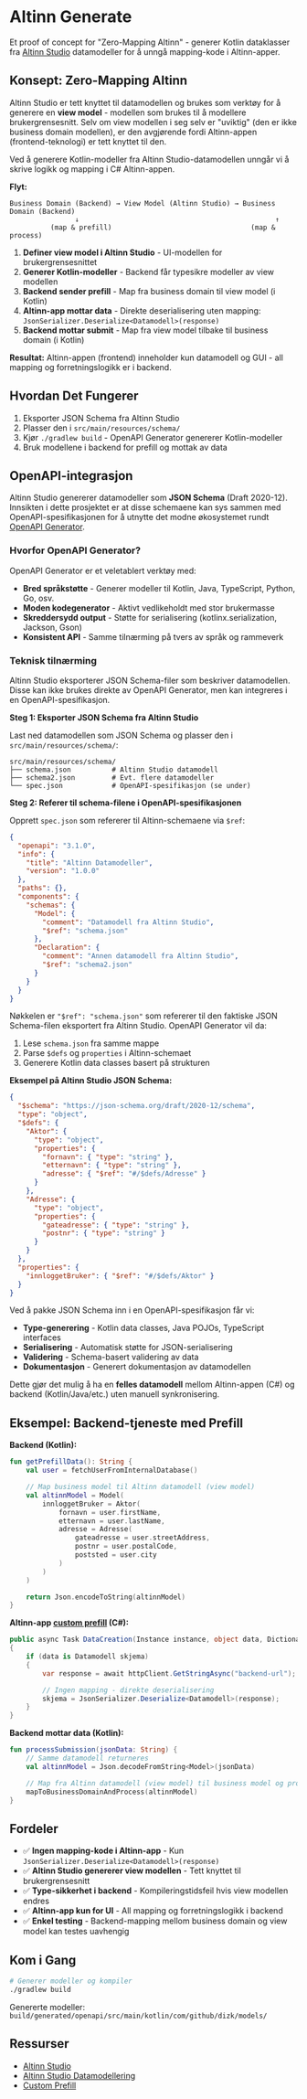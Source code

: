 # Altinn Generate

Et proof of concept for "Zero-Mapping Altinn" - generer Kotlin dataklasser fra [Altinn Studio](https://docs.altinn.studio/) datamodeller for å unngå mapping-kode i Altinn-apper.

## Konsept: Zero-Mapping Altinn

Altinn Studio er tett knyttet til datamodellen og brukes som verktøy for å generere en **view model** - modellen som brukes til å modellere brukergrensesnitt. Selv om view modellen i seg selv er "uviktig" (den er ikke business domain modellen), er den avgjørende fordi Altinn-appen (frontend-teknologi) er tett knyttet til den.

Ved å generere Kotlin-modeller fra Altinn Studio-datamodellen unngår vi å skrive logikk og mapping i C# Altinn-appen.

**Flyt:**
```
Business Domain (Backend) → View Model (Altinn Studio) → Business Domain (Backend)
                ↓                                                ↑
          (map & prefill)                                  (map & process)
```

1. **Definer view model i Altinn Studio** - UI-modellen for brukergrensesnittet
2. **Generer Kotlin-modeller** - Backend får typesikre modeller av view modellen
3. **Backend sender prefill** - Map fra business domain til view model (i Kotlin)
4. **Altinn-app mottar data** - Direkte deserialisering uten mapping: `JsonSerializer.Deserialize<Datamodell>(response)`
5. **Backend mottar submit** - Map fra view model tilbake til business domain (i Kotlin)

**Resultat:** Altinn-appen (frontend) inneholder kun datamodell og GUI - all mapping og forretningslogikk er i backend.

## Hvordan Det Fungerer

1. Eksporter JSON Schema fra Altinn Studio
2. Plasser den i `src/main/resources/schema/`
3. Kjør `./gradlew build` - OpenAPI Generator genererer Kotlin-modeller
4. Bruk modellene i backend for prefill og mottak av data

## OpenAPI-integrasjon

Altinn Studio genererer datamodeller som **JSON Schema** (Draft 2020-12). Innsikten i dette prosjektet er at disse schemaene kan sys sammen med OpenAPI-spesifikasjonen for å utnytte det modne økosystemet rundt [OpenAPI Generator](https://openapi-generator.tech/).

### Hvorfor OpenAPI Generator?

OpenAPI Generator er et veletablert verktøy med:
- **Bred språkstøtte** - Generer modeller til Kotlin, Java, TypeScript, Python, Go, osv.
- **Moden kodegenerator** - Aktivt vedlikeholdt med stor brukermasse
- **Skreddersydd output** - Støtte for serialisering (kotlinx.serialization, Jackson, Gson)
- **Konsistent API** - Samme tilnærming på tvers av språk og rammeverk

### Teknisk tilnærming

Altinn Studio eksporterer JSON Schema-filer som beskriver datamodellen. Disse kan ikke brukes direkte av OpenAPI Generator, men kan integreres i en OpenAPI-spesifikasjon.

**Steg 1: Eksporter JSON Schema fra Altinn Studio**

Last ned datamodellen som JSON Schema og plasser den i `src/main/resources/schema/`:
```
src/main/resources/schema/
├── schema.json          # Altinn Studio datamodell
├── schema2.json         # Evt. flere datamodeller
└── spec.json            # OpenAPI-spesifikasjon (se under)
```

**Steg 2: Referer til schema-filene i OpenAPI-spesifikasjonen**

Opprett `spec.json` som refererer til Altinn-schemaene via `$ref`:

```json
{
  "openapi": "3.1.0",
  "info": {
    "title": "Altinn Datamodeller",
    "version": "1.0.0"
  },
  "paths": {},
  "components": {
    "schemas": {
      "Model": {
        "comment": "Datamodell fra Altinn Studio",
        "$ref": "schema.json"
      },
      "Declaration": {
        "comment": "Annen datamodell fra Altinn Studio",
        "$ref": "schema2.json"
      }
    }
  }
}
```

Nøkkelen er `"$ref": "schema.json"` som refererer til den faktiske JSON Schema-filen eksportert fra Altinn Studio. OpenAPI Generator vil da:
1. Lese `schema.json` fra samme mappe
2. Parse `$defs` og `properties` i Altinn-schemaet
3. Generere Kotlin data classes basert på strukturen

**Eksempel på Altinn Studio JSON Schema:**
```json
{
  "$schema": "https://json-schema.org/draft/2020-12/schema",
  "type": "object",
  "$defs": {
    "Aktor": {
      "type": "object",
      "properties": {
        "fornavn": { "type": "string" },
        "etternavn": { "type": "string" },
        "adresse": { "$ref": "#/$defs/Adresse" }
      }
    },
    "Adresse": {
      "type": "object",
      "properties": {
        "gateadresse": { "type": "string" },
        "postnr": { "type": "string" }
      }
    }
  },
  "properties": {
    "innloggetBruker": { "$ref": "#/$defs/Aktor" }
  }
}
```

Ved å pakke JSON Schema inn i en OpenAPI-spesifikasjon får vi:
- **Type-generering** - Kotlin data classes, Java POJOs, TypeScript interfaces
- **Serialisering** - Automatisk støtte for JSON-serialisering
- **Validering** - Schema-basert validering av data
- **Dokumentasjon** - Generert dokumentasjon av datamodellen

Dette gjør det mulig å ha en **felles datamodell** mellom Altinn-appen (C#) og backend (Kotlin/Java/etc.) uten manuell synkronisering.

## Eksempel: Backend-tjeneste med Prefill

**Backend (Kotlin):**
```kotlin
fun getPrefillData(): String {
    val user = fetchUserFromInternalDatabase()

    // Map business model til Altinn datamodell (view model)
    val altinnModel = Model(
        innloggetBruker = Aktor(
            fornavn = user.firstName,
            etternavn = user.lastName,
            adresse = Adresse(
                gateadresse = user.streetAddress,
                postnr = user.postalCode,
                poststed = user.city
            )
        )
    )

    return Json.encodeToString(altinnModel)
}
```

**Altinn-app [custom prefill](https://docs.altinn.studio/nb/altinn-studio/v8/guides/development/prefill/custom/) (C#):**
```csharp
public async Task DataCreation(Instance instance, object data, Dictionary<string, string> prefill)
{
    if (data is Datamodell skjema)
    {
        var response = await httpClient.GetStringAsync("backend-url");

        // Ingen mapping - direkte deserialisering
        skjema = JsonSerializer.Deserialize<Datamodell>(response);
    }
}
```

**Backend mottar data (Kotlin):**
```kotlin
fun processSubmission(jsonData: String) {
    // Samme datamodell returneres
    val altinnModel = Json.decodeFromString<Model>(jsonData)

    // Map fra Altinn datamodell (view model) til business model og prosesser videre
    mapToBusinessDomainAndProcess(altinnModel)
}
```

## Fordeler

- ✅ **Ingen mapping-kode i Altinn-app** - Kun `JsonSerializer.Deserialize<Datamodell>(response)`
- ✅ **Altinn Studio genererer view modellen** - Tett knyttet til brukergrensesnitt
- ✅ **Type-sikkerhet i backend** - Kompileringstidsfeil hvis view modellen endres
- ✅ **Altinn-app kun for UI** - All mapping og forretningslogikk i backend
- ✅ **Enkel testing** - Backend-mapping mellom business domain og view model kan testes uavhengig

## Kom i Gang

```bash
# Generer modeller og kompiler
./gradlew build
```

Genererte modeller: `build/generated/openapi/src/main/kotlin/com/github/dizk/models/`

## Ressurser

- [Altinn Studio](https://docs.altinn.studio/nb/altinn-studio/v8/)
- [Altinn Studio Datamodellering](https://docs.altinn.studio/nb/altinn-studio/v8/reference/data/data-modeling/)
- [Custom Prefill](https://docs.altinn.studio/nb/altinn-studio/v8/guides/development/prefill/custom/)
